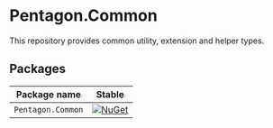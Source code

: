 # Pentagon.Common

This repository provides common utility, extension and helper types.

## Packages

Package name|Stable                                      
---|---
`Pentagon.Common`| [![NuGet][nuget-badge]][nuget]      


[nuget]: https://www.nuget.org/packages/Pentagon.Common/
[nuget-badge]: https://img.shields.io/nuget/v/Pentagon.Common.svg?style=flat-square&label=nuget
